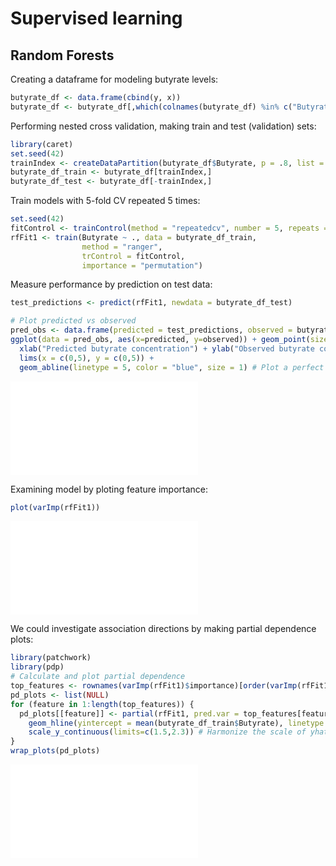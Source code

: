 

# Supervised learning

## Random Forests

Creating a dataframe for modeling butyrate levels:


```r
butyrate_df <- data.frame(cbind(y, x))
butyrate_df <- butyrate_df[,which(colnames(butyrate_df) %in% c("Butyrate", colnames(x)))]
```

Performing nested cross validation, making train and test (validation) sets:


```r
library(caret)
set.seed(42)
trainIndex <- createDataPartition(butyrate_df$Butyrate, p = .8, list = FALSE, times = 1)
butyrate_df_train <- butyrate_df[trainIndex,]
butyrate_df_test <- butyrate_df[-trainIndex,]
```

Train models with 5-fold CV repeated 5 times:


```r
set.seed(42)
fitControl <- trainControl(method = "repeatedcv", number = 5, repeats = 5)
rfFit1 <- train(Butyrate ~ ., data = butyrate_df_train, 
                method = "ranger", 
                trControl = fitControl,
                importance = "permutation")
```

Measure performance by prediction on test data:


```r
test_predictions <- predict(rfFit1, newdata = butyrate_df_test)

# Plot predicted vs observed
pred_obs <- data.frame(predicted = test_predictions, observed = butyrate_df_test$Butyrate)
ggplot(data = pred_obs, aes(x=predicted, y=observed)) + geom_point(size = 5, color = "orange") + 
  xlab("Predicted butyrate concentration") + ylab("Observed butyrate concentration") +
  lims(x = c(0,5), y = c(0,5)) +
  geom_abline(linetype = 5, color = "blue", size = 1) # Plot a perfect fit line
```

![](07-supML_files/figure-latex/unnamed-chunk-5-1.pdf)<!-- --> 

Examining model by ploting feature importance:


```r
plot(varImp(rfFit1))
```

![](07-supML_files/figure-latex/unnamed-chunk-6-1.pdf)<!-- --> 

We could investigate association directions by making partial dependence plots:


```r
library(patchwork)
library(pdp)
# Calculate and plot partial dependence
top_features <- rownames(varImp(rfFit1)$importance)[order(varImp(rfFit1)$importance[,"Overall"], decreasing = TRUE)[1:6]]
pd_plots <- list(NULL)
for (feature in 1:length(top_features)) {
  pd_plots[[feature]] <- partial(rfFit1, pred.var = top_features[feature], rug = TRUE) %>% autoplot() + 
    geom_hline(yintercept = mean(butyrate_df_train$Butyrate), linetype = 2, color = "gray") + # Show the mean of the training data as a dashed line
    scale_y_continuous(limits=c(1.5,2.3)) # Harmonize the scale of yhat on all plots
}
wrap_plots(pd_plots)
```

![](07-supML_files/figure-latex/unnamed-chunk-7-1.pdf)<!-- --> 

